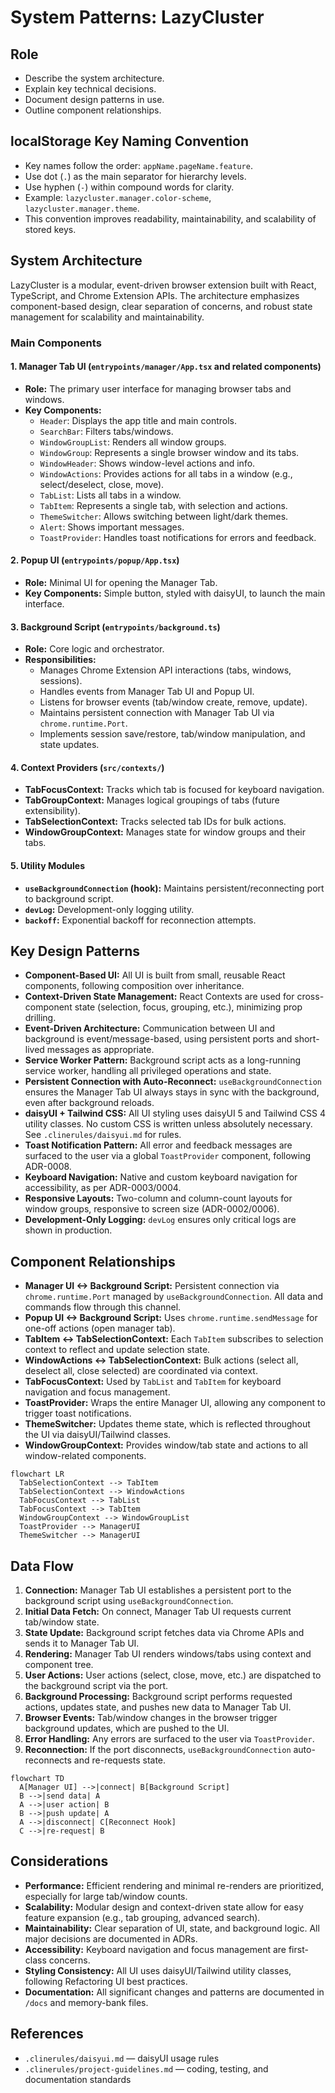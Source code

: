 # System Patterns: LazyCluster

## Role

- Describe the system architecture.
- Explain key technical decisions.
- Document design patterns in use.
- Outline component relationships.

## localStorage Key Naming Convention

- Key names follow the order: `appName.pageName.feature`.
- Use dot (`.`) as the main separator for hierarchy levels.
- Use hyphen (`-`) within compound words for clarity.
- Example: `lazycluster.manager.color-scheme`, `lazycluster.manager.theme`.
- This convention improves readability, maintainability, and scalability of stored keys.

## System Architecture

LazyCluster is a modular, event-driven browser extension built with React, TypeScript, and Chrome Extension APIs. The architecture emphasizes component-based design, clear separation of concerns, and robust state management for scalability and maintainability.

### Main Components

#### 1. Manager Tab UI (`entrypoints/manager/App.tsx` and related components)

- **Role:** The primary user interface for managing browser tabs and windows.
- **Key Components:**
  - `Header`: Displays the app title and main controls.
  - `SearchBar`: Filters tabs/windows.
  - `WindowGroupList`: Renders all window groups.
  - `WindowGroup`: Represents a single browser window and its tabs.
  - `WindowHeader`: Shows window-level actions and info.
  - `WindowActions`: Provides actions for all tabs in a window (e.g., select/deselect, close, move).
  - `TabList`: Lists all tabs in a window.
  - `TabItem`: Represents a single tab, with selection and actions.
  - `ThemeSwitcher`: Allows switching between light/dark themes.
  - `Alert`: Shows important messages.
  - `ToastProvider`: Handles toast notifications for errors and feedback.

#### 2. Popup UI (`entrypoints/popup/App.tsx`)

- **Role:** Minimal UI for opening the Manager Tab.
- **Key Components:** Simple button, styled with daisyUI, to launch the main interface.

#### 3. Background Script (`entrypoints/background.ts`)

- **Role:** Core logic and orchestrator.
- **Responsibilities:**
  - Manages Chrome Extension API interactions (tabs, windows, sessions).
  - Handles events from Manager Tab UI and Popup UI.
  - Listens for browser events (tab/window create, remove, update).
  - Maintains persistent connection with Manager Tab UI via `chrome.runtime.Port`.
  - Implements session save/restore, tab/window manipulation, and state updates.

#### 4. Context Providers (`src/contexts/`)

- **TabFocusContext:** Tracks which tab is focused for keyboard navigation.
- **TabGroupContext:** Manages logical groupings of tabs (future extensibility).
- **TabSelectionContext:** Tracks selected tab IDs for bulk actions.
- **WindowGroupContext:** Manages state for window groups and their tabs.

#### 5. Utility Modules

- **`useBackgroundConnection` (hook):** Maintains persistent/reconnecting port to background script.
- **`devLog`:** Development-only logging utility.
- **`backoff`:** Exponential backoff for reconnection attempts.

## Key Design Patterns

- **Component-Based UI:** All UI is built from small, reusable React components, following composition over inheritance.
- **Context-Driven State Management:** React Contexts are used for cross-component state (selection, focus, grouping, etc.), minimizing prop drilling.
- **Event-Driven Architecture:** Communication between UI and background is event/message-based, using persistent ports and short-lived messages as appropriate.
- **Service Worker Pattern:** Background script acts as a long-running service worker, handling all privileged operations and state.
- **Persistent Connection with Auto-Reconnect:** `useBackgroundConnection` ensures the Manager Tab UI always stays in sync with the background, even after background reloads.
- **daisyUI + Tailwind CSS:** All UI styling uses daisyUI 5 and Tailwind CSS 4 utility classes. No custom CSS is written unless absolutely necessary. See `.clinerules/daisyui.md` for rules.
- **Toast Notification Pattern:** All error and feedback messages are surfaced to the user via a global `ToastProvider` component, following ADR-0008.
- **Keyboard Navigation:** Native and custom keyboard navigation for accessibility, as per ADR-0003/0004.
- **Responsive Layouts:** Two-column and column-count layouts for window groups, responsive to screen size (ADR-0002/0006).
- **Development-Only Logging:** `devLog` ensures only critical logs are shown in production.

## Component Relationships

- **Manager UI <-> Background Script:** Persistent connection via `chrome.runtime.Port` managed by `useBackgroundConnection`. All data and commands flow through this channel.
- **Popup UI <-> Background Script:** Uses `chrome.runtime.sendMessage` for one-off actions (open manager tab).
- **TabItem <-> TabSelectionContext:** Each `TabItem` subscribes to selection context to reflect and update selection state.
- **WindowActions <-> TabSelectionContext:** Bulk actions (select all, deselect all, close selected) are coordinated via context.
- **TabFocusContext:** Used by `TabList` and `TabItem` for keyboard navigation and focus management.
- **ToastProvider:** Wraps the entire Manager UI, allowing any component to trigger toast notifications.
- **ThemeSwitcher:** Updates theme state, which is reflected throughout the UI via daisyUI/Tailwind classes.
- **WindowGroupContext:** Provides window/tab state and actions to all window-related components.

```mermaid
flowchart LR
  TabSelectionContext --> TabItem
  TabSelectionContext --> WindowActions
  TabFocusContext --> TabList
  TabFocusContext --> TabItem
  WindowGroupContext --> WindowGroupList
  ToastProvider --> ManagerUI
  ThemeSwitcher --> ManagerUI
```

## Data Flow

1. **Connection:** Manager Tab UI establishes a persistent port to the background script using `useBackgroundConnection`.
2. **Initial Data Fetch:** On connect, Manager Tab UI requests current tab/window state.
3. **State Update:** Background script fetches data via Chrome APIs and sends it to Manager Tab UI.
4. **Rendering:** Manager Tab UI renders windows/tabs using context and component tree.
5. **User Actions:** User actions (select, close, move, etc.) are dispatched to the background script via the port.
6. **Background Processing:** Background script performs requested actions, updates state, and pushes new data to Manager Tab UI.
7. **Browser Events:** Tab/window changes in the browser trigger background updates, which are pushed to the UI.
8. **Error Handling:** Any errors are surfaced to the user via `ToastProvider`.
9. **Reconnection:** If the port disconnects, `useBackgroundConnection` auto-reconnects and re-requests state.

```mermaid
flowchart TD
  A[Manager UI] -->|connect| B[Background Script]
  B -->|send data| A
  A -->|user action| B
  B -->|push update| A
  A -->|disconnect| C[Reconnect Hook]
  C -->|re-request| B
```

## Considerations

- **Performance:** Efficient rendering and minimal re-renders are prioritized, especially for large tab/window counts.
- **Scalability:** Modular design and context-driven state allow for easy feature expansion (e.g., tab grouping, advanced search).
- **Maintainability:** Clear separation of UI, state, and background logic. All major decisions are documented in ADRs.
- **Accessibility:** Keyboard navigation and focus management are first-class concerns.
- **Styling Consistency:** All UI uses daisyUI/Tailwind utility classes, following Refactoring UI best practices.
- **Documentation:** All significant changes and patterns are documented in `/docs` and memory-bank files.

## References

- `.clinerules/daisyui.md` — daisyUI usage rules
- `.clinerules/project-guidelines.md` — coding, testing, and documentation standards
